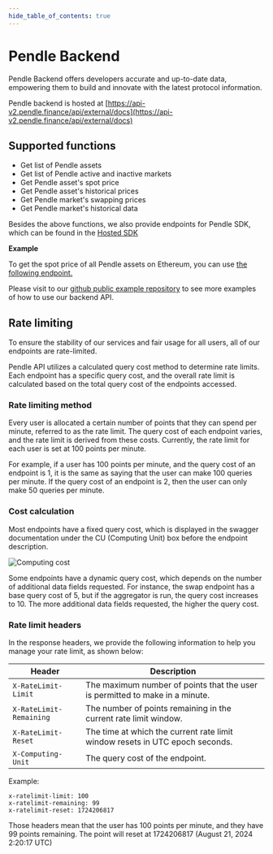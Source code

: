 ```yaml
---
hide_table_of_contents: true
---
```


# Pendle Backend

Pendle Backend offers developers accurate and up-to-date data, empowering them to build and innovate with the latest protocol information.

Pendle backend is hosted at [https://api-v2.pendle.finance/api/external/docs](https://api-v2.pendle.finance/api/external/docs)

## Supported functions

- Get list of Pendle assets
- Get list of Pendle active and inactive markets
- Get Pendle asset's spot price
- Get Pendle asset's historical prices
- Get Pendle market's swapping prices
- Get Pendle market's historical data

Besides the above functions, we also provide endpoints for Pendle SDK, which can be found in the [Hosted SDK](/Developers/Backend/HostedSDK)

**Example**

To get the spot price of all Pendle assets on Ethereum, you can use [the following endpoint.](https://api-v2.pendle.finance/api/external/v1/1/assets/prices)

Please visit to our [github public example repository](https://github.com/pendle-finance/pendle-examples-public/blob/main/backend-api-demo/src/index.ts) to see more examples of how to use our backend API.

## Rate limiting

To ensure the stability of our services and fair usage for all users, all of our endpoints are rate-limited.

Pendle API utilizes a calculated query cost method to determine rate limits. Each endpoint has a specific query cost, and the overall rate limit is calculated based on the total query cost of the endpoints accessed.

### Rate limiting method

Every user is allocated a certain number of points that they can spend per minute, referred to as the rate limit. The query cost of each endpoint varies, and the rate limit is derived from these costs. Currently, the rate limit for each user is set at 100 points per minute.

For example, if a user has 100 points per minute, and the query cost of an endpoint is 1, it is the same as saying that the user can make 100 queries per minute. If the query cost of an endpoint is 2, then the user can only make 50 queries per minute.

### Cost calculation

Most endpoints have a fixed query cost, which is displayed in the swagger documentation under the CU (Computing Unit) box before the endpoint description.

![Computing cost](/img/Developers/swagger_external.png "Computing cost")

Some endpoints have a dynamic query cost, which depends on the number of additional data fields requested. For instance, the swap endpoint has a base query cost of 5, but if the aggregator is run, the query cost increases to 10. The more additional data fields requested, the higher the query cost.

### Rate limit headers

In the response headers, we provide the following information to help you manage your rate limit, as shown below:

| Header                  | Description                                                                  |
| ----------------------- | ---------------------------------------------------------------------------- |
| `X-RateLimit-Limit`     | The maximum number of points that the user is permitted to make in a minute. |
| `X-RateLimit-Remaining` | The number of points remaining in the current rate limit window.             |
| `X-RateLimit-Reset`     | The time at which the current rate limit window resets in UTC epoch seconds. |
| `X-Computing-Unit`      | The query cost of the endpoint.                                              |

Example:

```
x-ratelimit-limit: 100
x-ratelimit-remaining: 99
x-ratelimit-reset: 1724206817
```

Those headers mean that the user has 100 points per minute, and they have 99 points remaining. The point will reset at 1724206817 (August 21, 2024 2:20:17 UTC)
